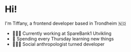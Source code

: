 <h1>Hi!</h1>
<p>I'm Tiffany, a frontend developer based in Trondheim 🇳🇴</p>
<ul>
    <li>👩🏻‍💻 Currently working at SpareBank1 Utvikling</li>
    <li>🌱 Spending every Thursday learning new things </li>
    <li>👩🏻‍🏫 Social anthropologist turned developer</li>
</ul>

<p></p>
